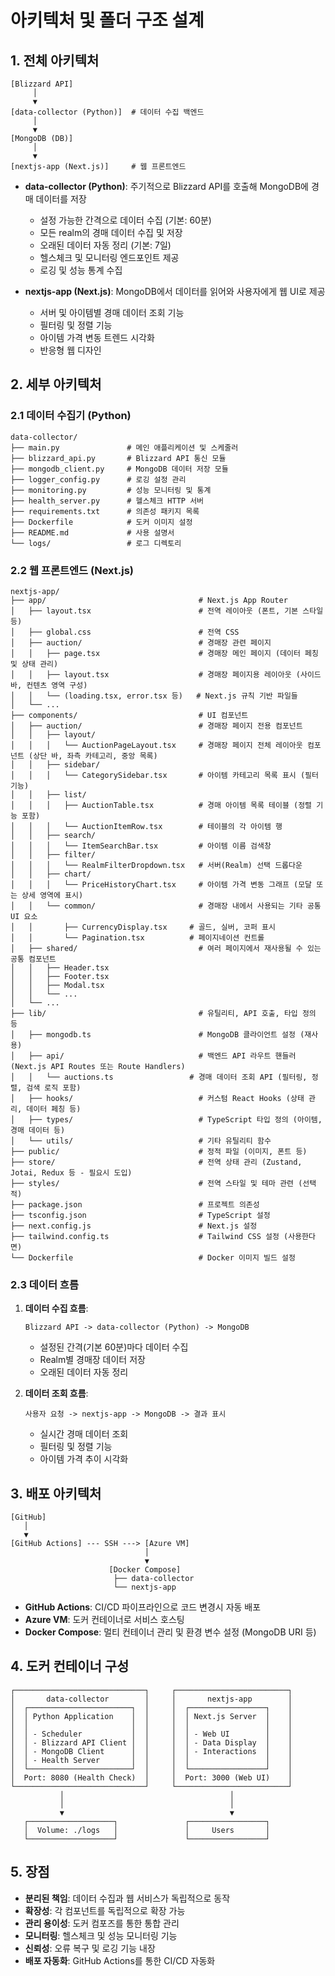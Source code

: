 # 아키텍처 및 폴더 구조 설계

## 1. 전체 아키텍처

```
[Blizzard API]
     │
     ▼
[data-collector (Python)]  # 데이터 수집 백엔드
     │
     ▼
[MongoDB (DB)]
     │
     ▼
[nextjs-app (Next.js)]     # 웹 프론트엔드
```

- **data-collector (Python)**: 주기적으로 Blizzard API를 호출해 MongoDB에 경매 데이터를 저장
  - 설정 가능한 간격으로 데이터 수집 (기본: 60분)
  - 모든 realm의 경매 데이터 수집 및 저장
  - 오래된 데이터 자동 정리 (기본: 7일)
  - 헬스체크 및 모니터링 엔드포인트 제공
  - 로깅 및 성능 통계 수집
  
- **nextjs-app (Next.js)**: MongoDB에서 데이터를 읽어와 사용자에게 웹 UI로 제공
  - 서버 및 아이템별 경매 데이터 조회 기능
  - 필터링 및 정렬 기능
  - 아이템 가격 변동 트렌드 시각화
  - 반응형 웹 디자인

## 2. 세부 아키텍처

### 2.1 데이터 수집기 (Python)

```
data-collector/
├── main.py               # 메인 애플리케이션 및 스케줄러
├── blizzard_api.py       # Blizzard API 통신 모듈
├── mongodb_client.py     # MongoDB 데이터 저장 모듈
├── logger_config.py      # 로깅 설정 관리
├── monitoring.py         # 성능 모니터링 및 통계
├── health_server.py      # 헬스체크 HTTP 서버
├── requirements.txt      # 의존성 패키지 목록
├── Dockerfile            # 도커 이미지 설정
├── README.md             # 사용 설명서
└── logs/                 # 로그 디렉토리
```

### 2.2 웹 프론트엔드 (Next.js)

```
nextjs-app/
├── app/                                  # Next.js App Router
│   ├── layout.tsx                        # 전역 레이아웃 (폰트, 기본 스타일 등)
│   ├── global.css                        # 전역 CSS
│   ├── auction/                          # 경매장 관련 페이지
│   │   ├── page.tsx                      # 경매장 메인 페이지 (데이터 페칭 및 상태 관리)
│   │   ├── layout.tsx                    # 경매장 페이지용 레이아웃 (사이드바, 컨텐츠 영역 구성)
│   │   └── (loading.tsx, error.tsx 등)   # Next.js 규칙 기반 파일들
│   └── ...
├── components/                           # UI 컴포넌트
│   ├── auction/                          # 경매장 페이지 전용 컴포넌트
│   │   ├── layout/
│   │   │   └── AuctionPageLayout.tsx     # 경매장 페이지 전체 레이아웃 컴포넌트 (상단 바, 좌측 카테고리, 중앙 목록)
│   │   ├── sidebar/
│   │   │   └── CategorySidebar.tsx       # 아이템 카테고리 목록 표시 (필터 기능)
│   │   ├── list/
│   │   │   ├── AuctionTable.tsx          # 경매 아이템 목록 테이블 (정렬 기능 포함)
│   │   │   └── AuctionItemRow.tsx        # 테이블의 각 아이템 행
│   │   ├── search/
│   │   │   └── ItemSearchBar.tsx         # 아이템 이름 검색창
│   │   ├── filter/
│   │   │   └── RealmFilterDropdown.tsx   # 서버(Realm) 선택 드롭다운
│   │   ├── chart/
│   │   │   └── PriceHistoryChart.tsx     # 아이템 가격 변동 그래프 (모달 또는 상세 영역에 표시)
│   │   └── common/                       # 경매장 내에서 사용되는 기타 공통 UI 요소
│   │       ├── CurrencyDisplay.tsx     # 골드, 실버, 코퍼 표시
│   │       └── Pagination.tsx          # 페이지네이션 컨트롤
│   ├── shared/                           # 여러 페이지에서 재사용될 수 있는 공통 컴포넌트
│   │   ├── Header.tsx
│   │   ├── Footer.tsx
│   │   ├── Modal.tsx
│   │   └── ...
│   └── ...
├── lib/                                  # 유틸리티, API 호출, 타입 정의 등
│   ├── mongodb.ts                        # MongoDB 클라이언트 설정 (재사용)
│   ├── api/                              # 백엔드 API 라우트 핸들러 (Next.js API Routes 또는 Route Handlers)
│   │   └── auctions.ts                 # 경매 데이터 조회 API (필터링, 정렬, 검색 로직 포함)
│   ├── hooks/                            # 커스텀 React Hooks (상태 관리, 데이터 페칭 등)
│   ├── types/                            # TypeScript 타입 정의 (아이템, 경매 데이터 등)
│   └── utils/                            # 기타 유틸리티 함수
├── public/                               # 정적 파일 (이미지, 폰트 등)
├── store/                                # 전역 상태 관리 (Zustand, Jotai, Redux 등 - 필요시 도입)
├── styles/                               # 전역 스타일 및 테마 관련 (선택적)
├── package.json                          # 프로젝트 의존성
├── tsconfig.json                         # TypeScript 설정
├── next.config.js                        # Next.js 설정
├── tailwind.config.ts                    # Tailwind CSS 설정 (사용한다면)
└── Dockerfile                            # Docker 이미지 빌드 설정
```

### 2.3 데이터 흐름

1. **데이터 수집 흐름**:
   ```
   Blizzard API -> data-collector (Python) -> MongoDB
   ```
   - 설정된 간격(기본 60분)마다 데이터 수집
   - Realm별 경매장 데이터 저장
   - 오래된 데이터 자동 정리

2. **데이터 조회 흐름**:
   ```
   사용자 요청 -> nextjs-app -> MongoDB -> 결과 표시
   ```
   - 실시간 경매 데이터 조회
   - 필터링 및 정렬 기능
   - 아이템 가격 추이 시각화

## 3. 배포 아키텍처

```
[GitHub]
   │
   ▼
[GitHub Actions] --- SSH ---> [Azure VM]
                              │
                              ▼
                      [Docker Compose]
                       ├── data-collector
                       └── nextjs-app
```

- **GitHub Actions**: CI/CD 파이프라인으로 코드 변경시 자동 배포
- **Azure VM**: 도커 컨테이너로 서비스 호스팅
- **Docker Compose**: 멀티 컨테이너 관리 및 환경 변수 설정 (MongoDB URI 등)

## 4. 도커 컨테이너 구성

```
┌─────────────────────────────┐     ┌─────────────────────────┐
│       data-collector        │     │       nextjs-app        │
│  ┌───────────────────────┐  │     │  ┌─────────────────┐    │
│  │ Python Application    │  │     │  │ Next.js Server  │    │
│  │                       │  │     │  │                 │    │
│  │ - Scheduler           │  │     │  │ - Web UI        │    │
│  │ - Blizzard API Client │  │     │  │ - Data Display  │    │
│  │ - MongoDB Client      │  │     │  │ - Interactions  │    │
│  │ - Health Server       │  │     │  │                 │    │
│  └───────────────────────┘  │     │  └─────────────────┘    │
│  Port: 8080 (Health Check)  │     │  Port: 3000 (Web UI)    │
└─────────────────────────────┘     └─────────────────────────┘
           │                                     │
           │                                     │
           ▼                                     ▼
   ┌───────────────────┐               ┌─────────────────┐
   │  Volume: ./logs   │               │     Users       │
   └───────────────────┘               └─────────────────┘
```

## 5. 장점

- **분리된 책임**: 데이터 수집과 웹 서비스가 독립적으로 동작
- **확장성**: 각 컴포넌트를 독립적으로 확장 가능
- **관리 용이성**: 도커 컴포즈를 통한 통합 관리
- **모니터링**: 헬스체크 및 성능 모니터링 기능
- **신뢰성**: 오류 복구 및 로깅 기능 내장
- **배포 자동화**: GitHub Actions를 통한 CI/CD 자동화

##